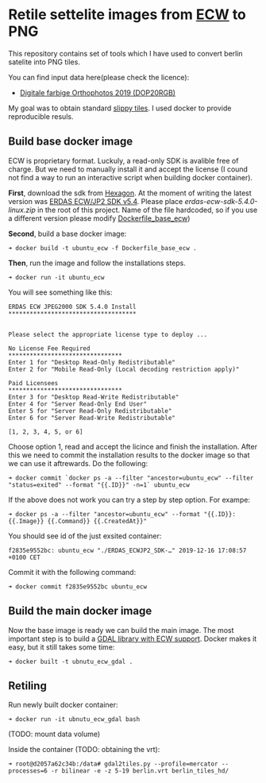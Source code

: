 Retile settelite images from [ECW](https://en.wikipedia.org/wiki/ECW_(file_format)) to PNG
====================

This repository contains set of tools which I have used to convert berlin satelite into PNG tiles.

You can find input data here(please check the licence): 
 - [Digitale farbige Orthophotos 2019 (DOP20RGB)](https://fbinter.stadt-berlin.de/fb/?loginkey=showMap&mapId=k_luftbild2019_rgb@senstadt)

My goal was to obtain standard [slippy tiles](https://wiki.openstreetmap.org/wiki/Slippy_map_tilenames). I used docker to provide reproducible resuls.

Build base docker image
------------------
ECW is proprietary format. Luckuly, a read-only SDK is avalible free of charge. But we need to manually install it and accept the license (I cound not find a way to run an interactive script when building docker container).

**First**, download the sdk from [Hexagon](https://www.hexagongeospatial.com/en). At the moment of writing the latest version was [ERDAS ECW/JP2 SDK v5.4](https://download.hexagongeospatial.com/en/downloads/ecw/erdas-ecw-jp2-sdk-v5-4). Please place *erdas-ecw-sdk-5.4.0-linux.zip* in the root of this project. Name of the file hardcoded, so if you use a different version please modify [Dockerfile_base_ecw](Dockerfile_base_ecw#L9)) 

**Second**, build a base docker image:

    ➜ docker build -t ubuntu_ecw -f Dockerfile_base_ecw .

**Then**, run the image and follow the installations steps.

    ➜ docker run -it ubuntu_ecw

You will see something like this:
```console
ERDAS ECW JPEG2000 SDK 5.4.0 Install
************************************


Please select the appropriate license type to deploy ... 

No License Fee Required 
******************************** 
Enter 1 for "Desktop Read-Only Redistributable"
Enter 2 for "Mobile Read-Only (Local decoding restriction apply)"

Paid Licensees 
******************************** 
Enter 3 for "Desktop Read-Write Redistributable"
Enter 4 for "Server Read-Only End User"
Enter 5 for "Server Read-Only Redistributable"
Enter 6 for "Server Read-Write Redistributable"

[1, 2, 3, 4, 5, or 6]
```
Choose option 1, read and accept the licince and finish the installation. After this we need to commit the installation results to the docker image so that we can use it aftrewards. Do the following:

    ➜ docker commit `docker ps -a --filter "ancestor=ubuntu_ecw" --filter "status=exited" --format "{{.ID}}" -n=1` ubuntu_ecw

If the above does not work you can try a step by step option. For exampe:

    ➜ docker ps -a --filter "ancestor=ubuntu_ecw" --format "{{.ID}}: {{.Image}} {{.Command}} {{.CreatedAt}}"

You should see id of the just exsited container:

```console
f2835e9552bc: ubuntu_ecw "./ERDAS_ECWJP2_SDK-…" 2019-12-16 17:08:57 +0100 CET
```

Commit it with the following command:

    ➜ docker commit f2835e9552bc ubuntu_ecw

Build the main docker image
------------------

Now the base image is ready we can build the main image. The most important step is to build a [GDAL library with ECW support](https://trac.osgeo.org/gdal/wiki/ECW). Docker makes it easy, but it still takes some time:

    ➜ docker built -t ubnutu_ecw_gdal .

Retiling
------------------

Run newly built docker container:

    ➜ docker run -it ubnutu_ecw_gdal bash

(TODO: mount data volume)

Inside the container (TODO: obtaining the vrt):

    ➜ root@d2057a62c34b:/data# gdal2tiles.py --profile=mercator --processes=6 -r bilinear -e -z 5-19 berlin.vrt berlin_tiles_hd/

